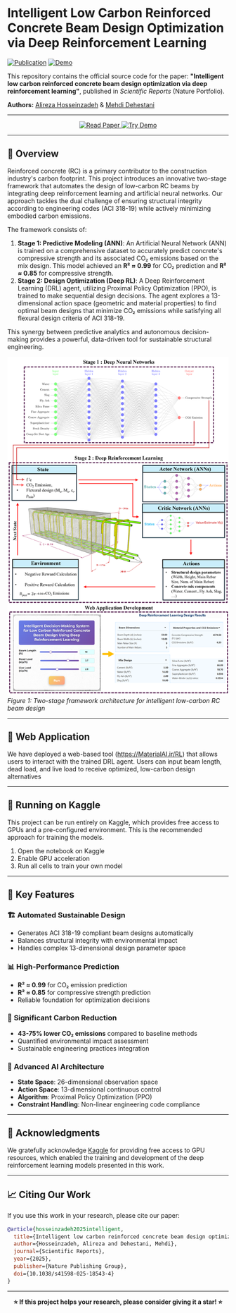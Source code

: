 # Intelligent Low Carbon Reinforced Concrete Beam Design Optimization via Deep Reinforcement Learning

[![Publication](https://img.shields.io/badge/Scientific%20Reports-Nature-blue?style=flat-square)](https://doi.org/10.1038/s41598-025-18543-4)
[![Demo](https://img.shields.io/badge/Web%20Application-Available-brightgreen?style=flat-square)](https://materialai.ir/RL)

This repository contains the official source code for the paper: **"Intelligent low carbon reinforced concrete beam design optimization via deep reinforcement learning"**, published in *Scientific Reports* (Nature Portfolio).

**Authors:** [Alireza Hosseinzadeh](https://scholar.google.com/citations?user=lIF81MwAAAAJ&hl=en) & [Mehdi Dehestani](https://scholar.google.com/citations?user=pVaNrOcAAAAJ&hl=en)

<div align="center">

---

<a href="https://doi.org/10.1038/s41598-025-18543-4">
  <img src="https://img.shields.io/badge/📄_READ_THE_PAPER-NATURE_SCIENTIFIC_REPORTS-FF0000?style=for-the-badge&logo=nature&logoColor=white&labelColor=CC0000" height="30" alt="Read Paper"/>
</a>



<a href="https://materialai.ir/RL">
  <img src="https://img.shields.io/badge/🚀_TRY_WEB_Application-INTERACTIVE_WEB_APP-00FF00?style=for-the-badge&logo=rocket&logoColor=white&labelColor=00AA00" height="30" alt="Try Demo"/>
</a>

</div>

---

## 📖 Overview

Reinforced concrete (RC) is a primary contributor to the construction industry's carbon footprint. This project introduces an innovative two-stage framework that automates the design of low-carbon RC beams by integrating deep reinforcement learning and artificial neural networks. Our approach tackles the dual challenge of ensuring structural integrity according to engineering codes (ACI 318-19) while actively minimizing embodied carbon emissions.

The framework consists of:

1.  **Stage 1: Predictive Modeling (ANN)**: An Artificial Neural Network (ANN) is trained on a comprehensive dataset to accurately predict concrete's compressive strength and its associated CO₂ emissions based on the mix design. This model achieved an **R² ≈ 0.99** for CO₂ prediction and **R² ≈ 0.85** for compressive strength.
2.  **Stage 2: Design Optimization (Deep RL)**: A Deep Reinforcement Learning (DRL) agent, utilizing Proximal Policy Optimization (PPO), is trained to make sequential design decisions. The agent explores a 13-dimensional action space (geometric and material properties) to find optimal beam designs that minimize CO₂ emissions while satisfying all flexural design criteria of ACI 318-19.

This synergy between predictive analytics and autonomous decision-making provides a powerful, data-driven tool for sustainable structural engineering.

![Framework Overview](images/framework-overview.png)
*Figure 1: Two-stage framework architecture for intelligent low-carbon RC beam design*

---
## 🚀 Web Application

We have deployed a web-based tool (https://MaterialAI.ir/RL) that allows users to interact with the trained DRL agent. Users can input beam length, dead load, and live load to receive optimized, low-carbon design alternatives

---
## 🚀 Running on Kaggle

This project can be run entirely on Kaggle, which provides free access to GPUs and a pre-configured environment. This is the recommended approach for training the models.
1. Open the notebook on Kaggle
2. Enable GPU acceleration
3. Run all cells to train your own model

---

## 🎯 Key Features

### 🏗️ **Automated Sustainable Design**
- Generates ACI 318-19 compliant beam designs automatically
- Balances structural integrity with environmental impact
- Handles complex 13-dimensional design parameter space

### 📊 **High-Performance Prediction**
- **R² ≈ 0.99** for CO₂ emission prediction
- **R² ≈ 0.85** for compressive strength prediction
- Reliable foundation for optimization decisions

### 🌱 **Significant Carbon Reduction**
- **43-75% lower CO₂ emissions** compared to baseline methods
- Quantified environmental impact assessment
- Sustainable engineering practices integration

### 🧮 **Advanced AI Architecture**
- **State Space**: 26-dimensional observation space
- **Action Space**: 13-dimensional continuous control
- **Algorithm**: Proximal Policy Optimization (PPO)
- **Constraint Handling**: Non-linear engineering code compliance

---

## 🙏 Acknowledgments

We gratefully acknowledge [Kaggle](https://www.kaggle.com/) for providing free access to GPU resources, which enabled the training and development of the deep reinforcement learning models presented in this work.

---

## 📈 Citing Our Work

If you use this work in your research, please cite our paper:

```bibtex
@article{hosseinzadeh2025intelligent,
  title={Intelligent low carbon reinforced concrete beam design optimization via deep reinforcement learning},
  author={Hosseinzadeh, Alireza and Dehestani, Mehdi},
  journal={Scientific Reports},
  year={2025},
  publisher={Nature Publishing Group},
  doi={10.1038/s41598-025-18543-4}
}
```
---
<div align="center">
  
**⭐ If this project helps your research, please consider giving it a star! ⭐**

</div>
